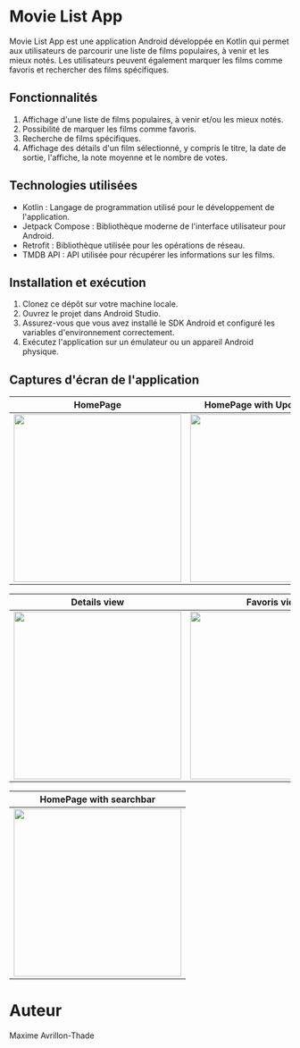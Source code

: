 # Movie List App
Movie List App est une application Android développée en Kotlin qui permet aux utilisateurs de parcourir une liste de films populaires, à venir et les mieux notés. Les utilisateurs peuvent également marquer les films comme favoris et rechercher des films spécifiques.

## Fonctionnalités
 1. Affichage d'une liste de films populaires, à venir et/ou les mieux notés.
 2. Possibilité de marquer les films comme favoris.
 3. Recherche de films spécifiques.
 4. Affichage des détails d'un film sélectionné, y compris le titre, la date de sortie, l'affiche, la note moyenne et le nombre de votes.

## Technologies utilisées
 - Kotlin : Langage de programmation utilisé pour le développement de l'application.
 - Jetpack Compose : Bibliothèque moderne de l'interface utilisateur pour Android.
 - Retrofit : Bibliothèque utilisée pour les opérations de réseau.
 - TMDB API : API utilisée pour récupérer les informations sur les films.

## Installation et exécution
1. Clonez ce dépôt sur votre machine locale.
2. Ouvrez le projet dans Android Studio.
3. Assurez-vous que vous avez installé le SDK Android et configuré les variables d'environnement correctement.
4. Exécutez l'application sur un émulateur ou un appareil Android physique.
   
## Captures d'écran de l'application

| HomePage | HomePage with Upcoming filter |
| :---: | :---: |
| <img src="https://github.com/ErtKid/Movie_List_Api/assets/113423631/8a13c83d-73e3-4209-a65f-a755ee126b9b.png" width="300"> | <img src="https://github.com/ErtKid/Movie_List_Api/assets/113423631/af3b43cf-7093-48f9-8500-be0616b0a2f4.png" width="300"> |

| Details view | Favoris view |
| :---: | :---: |
| <img src="https://github.com/ErtKid/Movie_List_Api/assets/113423631/a8f7a6ee-1e38-494f-b218-2feac12ec78d.png" width="300"> | <img src="https://github.com/ErtKid/Movie_List_Api/assets/113423631/4c79ae37-b947-49e1-8cb7-7329f5b42bf1.png" width="300"> |

| HomePage with searchbar |
| :---: |
| <img src="https://github.com/ErtKid/Movie_List_Api/assets/113423631/78dab316-20b3-45b4-b8cd-0c8eed9e3cd7.png" width="300"> |

# Auteur
Maxime Avrillon-Thade


